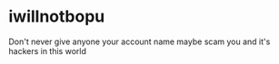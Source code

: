 # iwillnotbopu
Don't never give anyone your account name maybe scam you and it's hackers in this world
